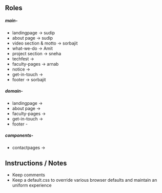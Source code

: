 ## Roles

##### main- 
* landingpage     -> sudip
* about page 	-> sudip
* video section & motto -> sorbajit
* what-we-do      -> Amit
* project section -> sneha
* techfest	-> 
* faculty-pages	-> arnab
* notice		->
* get-in-touch 	-> 
* footer		-> sorbajit

##### domain- 
* landingpage     -> 
* about page 	-> 
* faculty-pages	->
* get-in-touch 	->
* footer		-

##### components-
* contactpages	->


## Instructions / Notes
* Keep comments
* Keep a default.css to override various browser defaults and maintain an uniform experience
